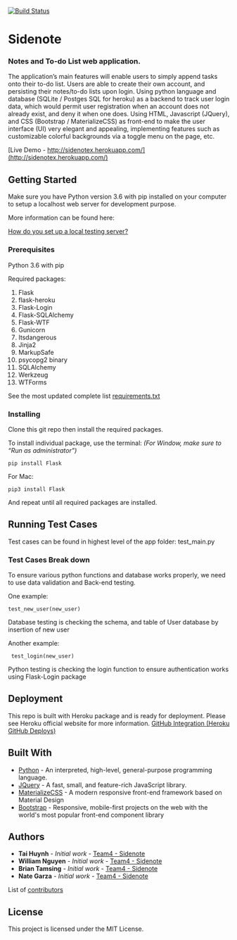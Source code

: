 [![Build Status](https://travis-ci.org/Winternight5/Team4.svg?branch=master)](https://travis-ci.org/Winternight5/Team4)

# Sidenote
### Notes and To-do List web application.

The application’s main features will enable users to simply append tasks onto their to-do list. Users are able to create their own account, and persisting their notes/to-do lists upon login. Using python language and database (SQLite / Postges SQL for heroku) as a backend to track user login data, which would permit user registration when an account does not already exist, and deny it when one does. Using HTML, Javascript (JQuery), and CSS (Bootstrap / MaterializeCSS) as front-end to make the user interface (UI) very elegant and appealing, implementing features such as customizable colorful backgrounds via a toggle menu on the page, etc.


[Live Demo - http://sidenotex.herokuapp.com/](http://sidenotex.herokuapp.com/)


## Getting Started

Make sure you have Python version 3.6 with pip installed on your computer to setup a localhost web server for development purpose.

More information can be found here:

[How do you set up a local testing server?]( https://developer.mozilla.org/en-US/docs/Learn/Common_questions/set_up_a_local_testing_server)

### Prerequisites

Python 3.6 with pip

Required packages: 
1.	Flask
2.	flask-heroku
3.	Flask-Login
4.	Flask-SQLAlchemy
5.	Flask-WTF
6.	Gunicorn
7.	Itsdangerous
8.	Jinja2
9.	MarkupSafe
10.	psycopg2 binary
11.	SQLAlchemy
12.	Werkzeug
13.	WTForms

See the most updated complete list [requirements.txt](https://github.com/Winternight5/Team4/blob/master/requirements.txt)

### Installing

Clone this git repo then install the required packages. 

To install individual package, use the terminal: *(For Window, make sure to “Run as administrator”)*

```
pip install Flask
```
For Mac:
```
pip3 install Flask
```
And repeat until all required packages are installed.


## Running Test Cases

Test cases can be found in highest level of the app folder: test_main.py

### Test Cases Break down 

To ensure various python functions and database works properly, we need to use data validation and Back-end testing.

One example:
```
test_new_user(new_user)
``` 
Database testing is checking the schema, and table of User database by insertion of new user


Another example:
```
 test_login(new_user)
```
Python testing is checking the login function to ensure authentication works using Flask-Login package


## Deployment

This repo is built with Heroku package and is ready for deployment. Please see Heroku official website for more information.
[GitHub Integration (Heroku GitHub Deploys)]( https://devcenter.heroku.com/articles/github-integration)


## Built With

* [Python](https://www.python.org/) - An interpreted, high-level, general-purpose programming language.
* [JQuery](https://www.jquery.com) - A fast, small, and feature-rich JavaScript library.
* [MaterializeCSS](https://materializecss.com/) - A modern responsive front-end framework based on Material Design
* [Bootstrap](https://getbootstrap.com) - Responsive, mobile-first projects on the web with the world's most popular front-end component library


## Authors

* **Tai Huynh** - *Initial work* - [Team4 - Sidenote]( https://github.com/Winternight5/Team4)
* **William Nguyen** - *Initial work* - [Team4 - Sidenote]( https://github.com/Winternight5/Team4)
* **Brian Tamsing** - *Initial work* - [Team4 - Sidenote]( https://github.com/Winternight5/Team4)
* **Nate Garza** - *Initial work* - [Team4 - Sidenote]( https://github.com/Winternight5/Team4)

List of [contributors]( https://github.com/Winternight5/Team4/graphs/contributors)


## License

This project is licensed under the MIT License.
